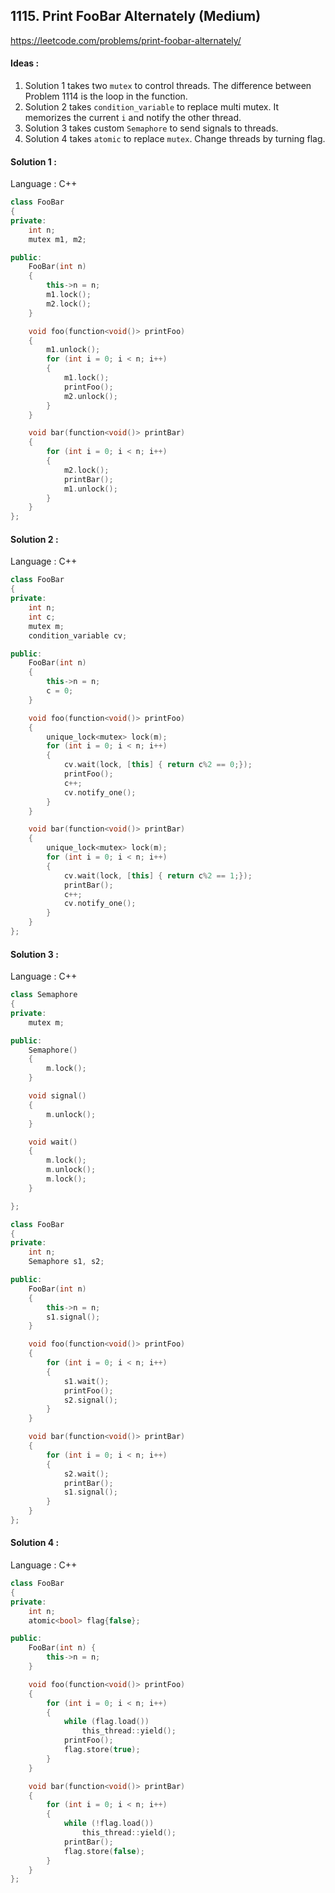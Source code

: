 ## **1115. Print FooBar Alternately (Medium)** 

https://leetcode.com/problems/print-foobar-alternately/



#### Ideas : 

1. Solution 1 takes two `mutex` to control threads. The difference between Problem 1114 is the loop in the function.
2. Solution 2 takes `condition_variable` to replace multi mutex. It memorizes the current `i` and notify the other thread. 
3. Solution 3 takes custom `Semaphore` to send signals to threads.
4. Solution 4 takes `atomic` to replace `mutex`. Change threads by turning flag.



#### Solution 1 :

Language : C++

```C++
class FooBar 
{
private:
    int n;
    mutex m1, m2;

public:
    FooBar(int n) 
    {
        this->n = n;
        m1.lock();
        m2.lock();
    }

    void foo(function<void()> printFoo) 
    {
        m1.unlock();
        for (int i = 0; i < n; i++) 
        {  
            m1.lock();
            printFoo();
            m2.unlock();
        }
    }

    void bar(function<void()> printBar) 
    {
        for (int i = 0; i < n; i++) 
        {
            m2.lock();
            printBar();
            m1.unlock();
        }
    }
};
```



#### Solution 2 :

Language : C++

```c++
class FooBar 
{
private:
    int n;
    int c;
    mutex m;
    condition_variable cv;

public:
    FooBar(int n) 
    {
        this->n = n;
        c = 0;
    }

    void foo(function<void()> printFoo) 
    {
        unique_lock<mutex> lock(m);
        for (int i = 0; i < n; i++) 
        {
            cv.wait(lock, [this] { return c%2 == 0;});
            printFoo();
            c++;
            cv.notify_one();
        }
    }

    void bar(function<void()> printBar) 
    {
        unique_lock<mutex> lock(m);
        for (int i = 0; i < n; i++) 
        {
            cv.wait(lock, [this] { return c%2 == 1;});
            printBar();
            c++;
            cv.notify_one();
        }
    }
};
```



#### Solution 3 :

Language : C++

```C++
class Semaphore 
{
private:
    mutex m;

public:
    Semaphore() 
    {
        m.lock();
    }

    void signal() 
    {
        m.unlock();
    }

    void wait() 
    {
        m.lock();
        m.unlock();
        m.lock();
    }

};

class FooBar 
{
private:
    int n;
    Semaphore s1, s2;

public:
    FooBar(int n) 
    {
        this->n = n;
        s1.signal();
    }

    void foo(function<void()> printFoo) 
    {
        for (int i = 0; i < n; i++) 
        {
            s1.wait();
            printFoo();
            s2.signal();
        }
    }

    void bar(function<void()> printBar) 
    {
        for (int i = 0; i < n; i++) 
        {
            s2.wait();
            printBar();
            s1.signal();
        }
    }
};
```



#### Solution 4 :

Language : C++

```C++
class FooBar 
{
private:
    int n;
    atomic<bool> flag{false};

public:
    FooBar(int n) {
        this->n = n;
    }

    void foo(function<void()> printFoo) 
    {
        for (int i = 0; i < n; i++) 
        {
            while (flag.load()) 
                this_thread::yield(); 
            printFoo();
            flag.store(true);
        }
    }

    void bar(function<void()> printBar) 
    {
        for (int i = 0; i < n; i++) 
        {
            while (!flag.load()) 
                this_thread::yield(); 
            printBar();
            flag.store(false);
        }
    }
};
```
